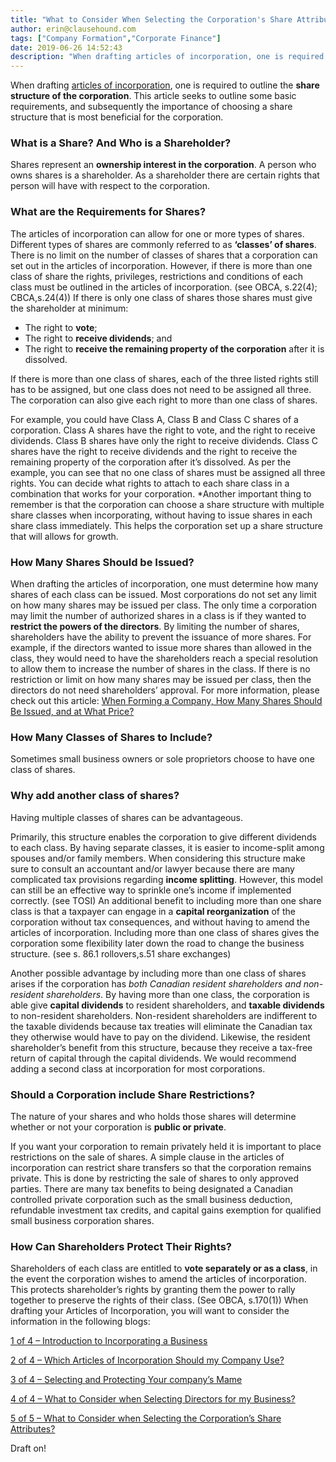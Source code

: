 ```yaml
---
title: "What to Consider When Selecting the Corporation's Share Attributes"
author: erin@clausehound.com
tags: ["Company Formation","Corporate Finance"]
date: 2019-06-26 14:52:43
description: "When drafting articles of incorporation, one is required to outline the share structure of the corporation. This article seeks to outline some basic requirements, and subsequently the importance of choosing a share structure that is most beneficial for the corporation."
---
```


When drafting [articles of incorporation](https://blog.clausehound.com/canadian-articles-of-incorporation-part-1-of-8-introduction-to-incorporation-2/), one is required to outline the **share structure of the corporation**. This article seeks to outline some basic requirements, and subsequently the importance of choosing a share structure that is most beneficial for the corporation.

### What is a Share? And Who is a Shareholder?

Shares represent an **ownership interest in the corporation**. A person who owns shares is a shareholder. As a shareholder there are certain rights that person will have with respect to the corporation.

### What are the Requirements for Shares?

The articles of incorporation can allow for one or more types of shares. Different types of shares are commonly referred to as **‘classes’ of shares**. There is no limit on the number of classes of shares that a corporation can set out in the articles of incorporation. However, if there is more than one class of share the rights, privileges, restrictions and conditions of each class must be outlined in the articles of incorporation. (see OBCA, s.22(4); CBCA,s.24(4)) If there is only one class of shares those shares must give the shareholder at minimum:

- The right to **vote**;
- The right to **receive dividends**; and  
- The right to **receive the remaining property of the corporation** after it is dissolved.

If there is more than one class of shares, each of the three listed rights still has to be assigned, but one class does not need to be assigned all three. The corporation can also give each right to more than one class of shares. 

For example, you could have Class A, Class B and Class C shares of a corporation. Class A shares have the right to vote, and the right to receive dividends. Class B shares have only the right to receive dividends. Class C shares have the right to receive dividends and the right to receive the remaining property of the corporation after it’s dissolved. As per the example, you can see that no one class of shares must be assigned all three rights. You can decide what rights to attach to each share class in a combination that works for your corporation. *Another important thing to remember is that the corporation can choose a share structure with multiple share classes when incorporating, without having to issue shares in each share class immediately. This helps the corporation set up a share structure that will allows for growth.

### How Many Shares Should be Issued?

When drafting the articles of incorporation, one must determine how many shares of each class can be issued. Most corporations do not set any limit on how many shares may be issued per class. The only time a corporation may limit the number of authorized shares in a class is if they wanted to **restrict the powers of the directors**. By limiting the number of shares, shareholders have the ability to prevent the issuance of more shares. For example, if the directors wanted to issue more shares than allowed in the class, they would need to have the shareholders reach a special resolution to allow them to increase the number of shares in the class. If there is no restriction or limit on how many shares may be issued per class, then the directors do not need shareholders’ approval. For more information, please check out this article: [When Forming a Company, How Many Shares Should Be Issued, and at What Price? ](https://blog.clausehound.com/when-forming-a-company-how-many-shares-should-be-issued-and-at-what-price/)

### How Many Classes of Shares to Include?

Sometimes small business owners or sole proprietors choose to have one class of shares.

### Why add another class of shares?

Having multiple classes of shares can be advantageous.

Primarily, this structure enables the corporation to give different dividends to each class. By having separate classes, it is easier to income-split among spouses and/or family members. When considering this structure make sure to consult an accountant and/or lawyer because there are many complicated tax provisions regarding **income splitting**. However, this model can still be an effective way to sprinkle one’s income if implemented correctly.  (see TOSI) An additional benefit to including more than one share class is that a taxpayer can engage in a **capital reorganization** of the corporation without tax consequences, and without having to amend the articles of incorporation. Including more than one class of shares gives the corporation some flexibility later down the road to change the business structure. (see s. 86.1 rollovers,s.51 share exchanges) 

Another possible advantage by including more than one class of shares arises if the corporation has *both Canadian resident shareholders and non-resident shareholders*. By having more than one class, the corporation is able give **capital dividends** to resident shareholders, and **taxable dividends** to non-resident shareholders. Non-resident shareholders are indifferent to the taxable dividends because tax treaties will eliminate the Canadian tax they otherwise would have to pay on the dividend. Likewise, the resident shareholder’s benefit from this structure, because they receive a tax-free return of capital through the capital dividends. We would recommend adding a second class at incorporation for most corporations.

### Should a Corporation include Share Restrictions?

The nature of your shares and who holds those shares will determine whether or not your corporation is **public or private**.

If you want your corporation to remain privately held it is important to place restrictions on the sale of shares. A simple clause in the articles of incorporation can restrict share transfers so that the corporation remains private. This is done by restricting the sale of shares to only approved parties. There are many tax benefits to being designated a Canadian controlled private corporation such as the small business deduction, refundable investment tax credits, and capital gains exemption for qualified small business corporation shares.

### How Can Shareholders Protect Their Rights?

Shareholders of each class are entitled to **vote separately or as a class**, in the event the corporation wishes to amend the articles of incorporation. This protects shareholder’s rights by granting them the power to rally together to preserve the rights of their class. (See OBCA, s.170(1)) When drafting your Articles of Incorporation, you will want to consider the information in the following blogs:

[1 of 4 – Introduction to Incorporating a Business](http://blog.clausehound.com/canadian-articles-of-incorporation-part-1-of-8-introduction-to-incorporation-2)

[2 of 4 – Which Articles of Incorporation Should my Company Use?](http://blog.clausehound.com/canadian-articles-of-incorporation-part-2-of-8-which-articles-of-incorporation-should-my-company-use-2)

[3 of 4 – Selecting and Protecting Your company’s Mame](http://blog.clausehound.com/canadian-articles-of-incorporation-part-3-of-8-selecting-and-protecting-your-corporations-name-2)

[4 of 4 – What to Consider when Selecting Directors for my Business?](http://blog.clausehound.com/canadian-articles-of-incorporation-part-4-of-8-what-to-consider-when-selecting-directors-for-my-business)

[5 of 5 – What to Consider when Selecting the Corporation’s Share Attributes? ](https://blog.clausehound.com/what-to-consider-when-selecting-the-corporations-share-attributes/)

Draft on!
